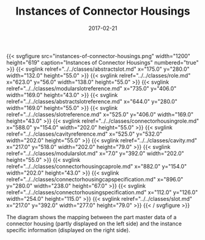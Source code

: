﻿---
title: Instances of Connector Housings
toc: false
type: specs
layout: diagram
date: "2017-02-21"
draft: false
specification: VEC
version: 1.1.3
documentType: "Recommendation"
elementType: Diagram
classes:
  - AbstractSlot
  - Role
  - ModularSlotReference
  - AbstractSlotReference
  - SlotReference
  - ConnectorHousingRole
  - CavityReference
  - Cavity
  - ModularSlot
  - ConnectorHousingCapRole
  - ConnectorHousingCapSpecification
  - ConnectorHousingSpecification
  - Slot
menu:
  VEC-1.1.3:    
    parent: instances-of-components
    identifier: instances-of-components/instances-of-connector-housings
    weight: 1004004 

# Prev/next pager order (if `docs_section_pager` enabled in `params.toml`)
weight: 1004004
---
{{< svgfigure src="instances-of-connector-housings.png" width="1200" height="619" caption="Instances of Connector Housings" numbered="true" >}}
  {{< svglink relref="../../classes/abstractslot.md" x="175.0" y="280.0" width="132.0" height="55.0" >}}
  {{< svglink relref="../../classes/role.md" x="623.0" y="56.0" width="138.0" height="55.0" >}}
  {{< svglink relref="../../classes/modularslotreference.md" x="735.0" y="406.0" width="169.0" height="43.0" >}}
  {{< svglink relref="../../classes/abstractslotreference.md" x="644.0" y="280.0" width="169.0" height="55.0" >}}
  {{< svglink relref="../../classes/slotreference.md" x="525.0" y="406.0" width="169.0" height="43.0" >}}
  {{< svglink relref="../../classes/connectorhousingrole.md" x="588.0" y="154.0" width="202.0" height="55.0" >}}
  {{< svglink relref="../../classes/cavityreference.md" x="525.0" y="532.0" width="202.0" height="55.0" >}}
  {{< svglink relref="../../classes/cavity.md" x="217.0" y="518.0" width="202.0" height="79.0" >}}
  {{< svglink relref="../../classes/modularslot.md" x="7.0" y="392.0" width="202.0" height="55.0" >}}
  {{< svglink relref="../../classes/connectorhousingcaprole.md" x="882.0" y="154.0" width="202.0" height="43.0" >}}
  {{< svglink relref="../../classes/connectorhousingcapspecification.md" x="896.0" y="280.0" width="238.0" height="67.0" >}}
  {{< svglink relref="../../classes/connectorhousingspecification.md" x="112.0" y="126.0" width="254.0" height="115.0" >}}
  {{< svglink relref="../../classes/slot.md" x="217.0" y="392.0" width="277.0" height="79.0" >}}
{{< / svgfigure >}}
<p> The diagram shows the mapping between the part master data of a connector housing (partly displayed on the left side)&#160;and the instance specific information (displayed on the right side).      </p>